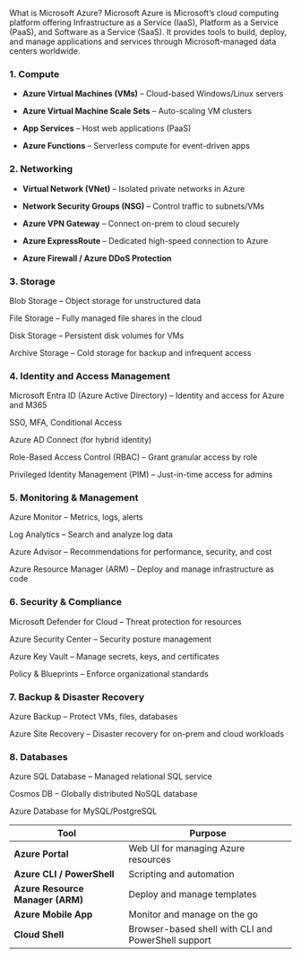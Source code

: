 What is Microsoft Azure?
Microsoft Azure is Microsoft’s cloud computing platform offering Infrastructure as a Service (IaaS), Platform as a Service (PaaS), and Software as a Service (SaaS). It provides tools to build, deploy, and manage applications and services through Microsoft-managed data centers worldwide.

### 1. Compute

-   **Azure Virtual Machines (VMs)** – Cloud-based Windows/Linux servers
    
-   **Azure Virtual Machine Scale Sets** – Auto-scaling VM clusters
    
-   **App Services** – Host web applications (PaaS)
    
-   **Azure Functions** – Serverless compute for event-driven apps

### 2. Networking

-   **Virtual Network (VNet)** – Isolated private networks in Azure
    
-   **Network Security Groups (NSG)** – Control traffic to subnets/VMs
    
-   **Azure VPN Gateway** – Connect on-prem to cloud securely
    
-   **Azure ExpressRoute** – Dedicated high-speed connection to Azure
    
-   **Azure Firewall / Azure DDoS Protection**

### 3. Storage
Blob Storage – Object storage for unstructured data

File Storage – Fully managed file shares in the cloud

Disk Storage – Persistent disk volumes for VMs

Archive Storage – Cold storage for backup and infrequent access

### 4. Identity and Access Management
Microsoft Entra ID (Azure Active Directory) – Identity and access for Azure and M365

SSO, MFA, Conditional Access

Azure AD Connect (for hybrid identity)

Role-Based Access Control (RBAC) – Grant granular access by role

Privileged Identity Management (PIM) – Just-in-time access for admins

### 5. Monitoring & Management
Azure Monitor – Metrics, logs, alerts

Log Analytics – Search and analyze log data

Azure Advisor – Recommendations for performance, security, and cost

Azure Resource Manager (ARM) – Deploy and manage infrastructure as code

### 6. Security & Compliance
Microsoft Defender for Cloud – Threat protection for resources

Azure Security Center – Security posture management

Azure Key Vault – Manage secrets, keys, and certificates

Policy & Blueprints – Enforce organizational standards

### 7. Backup & Disaster Recovery
Azure Backup – Protect VMs, files, databases

Azure Site Recovery – Disaster recovery for on-prem and cloud workloads

### 8. Databases
Azure SQL Database – Managed relational SQL service

Cosmos DB – Globally distributed NoSQL database

Azure Database for MySQL/PostgreSQL



|  Tool                            | Purpose                                             |
| -------------------------------- | --------------------------------------------------- |
| **Azure Portal**                 | Web UI for managing Azure resources                 |
| **Azure CLI / PowerShell**       | Scripting and automation                            |
| **Azure Resource Manager (ARM)** | Deploy and manage templates                         |
| **Azure Mobile App**             | Monitor and manage on the go                        |
| **Cloud Shell**                  | Browser-based shell with CLI and PowerShell support |
 
